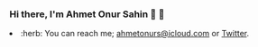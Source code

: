 ### Hi there, I'm Ahmet Onur Sahin :maple_leaf: :herb: 

  <li>:herb: You can reach me; <a href="ahmetonurs@icloud.com">ahmetonurs@icloud.com</a> or <a href="https://twitter.com/ahmetonursh">Twitter</a>.</li>
<br />
